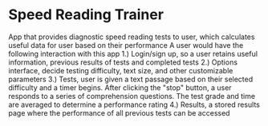 # Speed Reading Trainer
App that provides diagnostic speed reading tests to user, which calculates useful data for user based on their performance
 A user would have the following interaction with this app
 1.) Login/sign up, so a user retains useful information, previous results of tests and completed tests
 2.) Options interface, decide testing difficulty, text size, and other customizable parameters
 3.) Tests, user is given a text passage based on their selected difficulty and a timer begins. After clicking the "stop" button, a user 
     responds to a series of comprehension questions. The test grade and time are averaged to determine a performance rating
 4.) Results, a stored results page where the performance of all previous tests can be accessed
 
